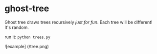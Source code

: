 # ghost-tree
Ghost tree draws trees recursively *just for fun*.
Each tree will be different! It's random.

run it: `python trees.py`

![example] (/tree.png)
